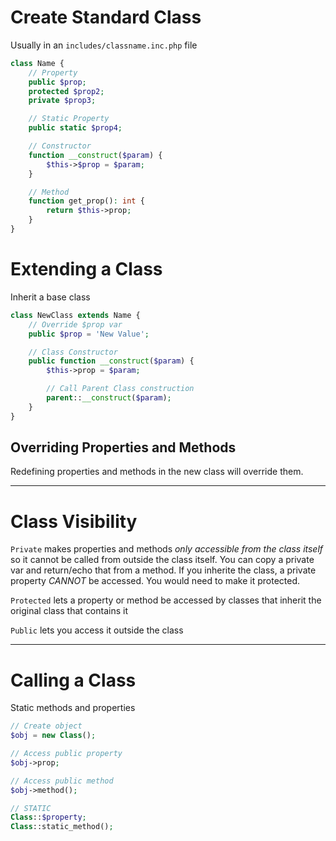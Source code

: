 # Create Standard Class
Usually in an `includes/classname.inc.php` file
```php
class Name {
    // Property
    public $prop;
    protected $prop2;
    private $prop3;

    // Static Property
    public static $prop4;

    // Constructor
    function __construct($param) {
        $this->$prop = $param;
    }

    // Method
    function get_prop(): int {
        return $this->prop;
    }
}
```
# Extending a Class
Inherit a base class

```php
class NewClass extends Name {
    // Override $prop var
    public $prop = 'New Value';

    // Class Constructor
    public function __construct($param) {
        $this->prop = $param;

        // Call Parent Class construction
        parent::__construct($param);
    }
}
```

## Overriding Properties and Methods
Redefining properties and methods in the new class will override them. 


- - - -

# Class Visibility
`Private` makes properties and methods *only accessible from the class itself* so it cannot be called from outside the class itself. You can copy a private var and return/echo that from a method.
If you inherite the class, a private property *CANNOT* be accessed. You would need to make it protected.

`Protected` lets a property or method be accessed by classes that inherit the original class that contains it

`Public` lets you access it outside the class

- - - -

# Calling a Class
Static methods and properties

```php
// Create object
$obj = new Class();

// Access public property
$obj->prop;

// Access public method
$obj->method();

// STATIC
Class::$property;
Class::static_method();
```